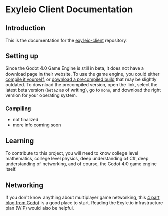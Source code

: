 # Exyleio Client Documentation

## Introduction

This is the documentation for the
[exyleio-client](https://github.com/exyleio/exyleio-client)
repository.

## Setting up

Since the Godot 4.0 Game Engine is still in beta, it does not have a
download page in their website. To use the game engine, you could either
[compile it yourself](https://docs.godotengine.org/en/latest/development/compiling),
or [download a precompiled build](https://downloads.tuxfamily.org/godotengine/4.0)
that may be slightly outdated. To download the precompiled version,
open the link, select the latest beta version (`beta2` as of writing),
go to `mono`, and download the right version for your operating system.

### Compiling

- not finalized
- more info coming soon

## Learning

To contribute to this project, you will need to know college level mathematics,
college level physics, deep understanding of C#, deep understanding of networking,
and of course, the Godot 4.0 game engine itself.

## Networking

If you don't know anything about multiplayer game networking, this
[4 part blog from Godot](https://godotengine.org/article/multiplayer-changes-godot-4-0-report-1)
is a good place to start. Reading the Exyle.io infrastructure plan (WIP)
would also be helpful.
